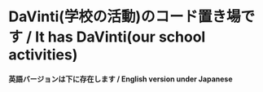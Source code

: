 # DaVinti(学校の活動)のコード置き場です / It has DaVinti(our school activities)

<h4>英語バージョンは下に存在します / English version under Japanese</h4>
